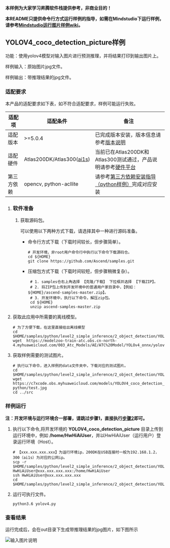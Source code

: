 **本样例为大家学习昇腾软件栈提供参考，非商业目的！**

**本README只提供命令行方式运行样例的指导，如需在Mindstudio下运行样例，请参考[Mindstudio运行图片样例wiki](https://github.com/Ascend/samples/wikis/Mindstudio%E8%BF%90%E8%A1%8C%E5%9B%BE%E7%89%87%E6%A0%B7%E4%BE%8B?sort_id=3164874)。**

## YOLOV4_coco_detection_picture样例
功能：使用yolov4模型对输入图片进行预测推理，并将结果打印到输出图片上。

样例输入：原始图片jpg文件。

样例输出：带推理结果的jpg文件。

### 适配要求

本产品的适配要求如下表，如不符合适配要求，样例可能运行失败。

| 适配项     | 适配条件                                                     | 备注                                                         |
| ---------- | ------------------------------------------------------------ | ------------------------------------------------------------ |
| 适配版本   | >=5.0.4                                                    | 已完成版本安装，版本信息请参考[版本说明](https://ascend.huawei.com/zh/#/software/cann/notice) |
| 适配硬件   | Atlas200DK/Atlas300([ai1s](https://support.huaweicloud.com/productdesc-ecs/ecs_01_0047.html#ecs_01_0047__section78423209366)) | 当前已在Atlas200DK和Atlas300测试通过，产品说明请参考[硬件平台](https://ascend.huawei.com/zh/#/hardware/product) |
| 第三方依赖 | opencv, python-acllite                                     | 请参考[第三方依赖安装指导（python样例）](../../../environment)完成对应安装 |

1. ### 软件准备

   1. 获取源码包。

      可以使用以下两种方式下载，请选择其中一种进行源码准备。   

       - 命令行方式下载（下载时间较长，但步骤简单）。

         ```    
         # 开发环境，非root用户命令行中执行以下命令下载源码仓。    
         cd ${HOME}     
         git clone https://github.com/Ascend/samples.git
         ```

       - 压缩包方式下载（下载时间较短，但步骤稍微复杂）。   

         ``` 
          # 1. samples仓右上角选择 【克隆/下载】 下拉框并选择 【下载ZIP】。    
          # 2. 将ZIP包上传到开发环境中的普通用户家目录中，【例如：${HOME}/ascend-samples-master.zip】。     
          # 3. 开发环境中，执行以下命令，解压zip包。     
          cd ${HOME}    
          unzip ascend-samples-master.zip    
         ```

2. 获取此应用中所需要的离线模型。
    ```
    # 为了方便下载，在这里直接给出离线模型     
    cd $HOME/samples/python/level2_simple_inference/2_object_detection/YOLOV4_coco_detection_picture/model
    wget  https://modelzoo-train-atc.obs.cn-north-4.myhuaweicloud.com/003_Atc_Models/AE/ATC%20Model/YOLOv4_onnx/yolov4_bs1.om
    
    ```
3. 获取样例需要的测试图片。
    ```
    # 执行以下命令，进入样例的data文件夹中，下载对应的测试图片。
    cd $HOME/samples/python/level2_simple_inference/2_object_detection/YOLOV4_coco_detection_picture/data
    wget https://c7xcode.obs.myhuaweicloud.com/models/YOLOV4_coco_detection_picture-python/test.jpg
    cd ../src
    ```

### 样例运行

**注：开发环境与运行环境合一部署，请跳过步骤1，直接执行[步骤2](#step_2)即可。**   

1. 执行以下命令,将开发环境的 **YOLOV4_coco_detection_picture** 目录上传到运行环境中，例如 **/home/HwHiAiUser**，并以HwHiAiUser（运行用户）登录运行环境（Host）。
    ```
    # 【xxx.xxx.xxx.xxx】为运行环境ip，200DK在USB连接时一般为192.168.1.2，300（ai1s）为对应的公网ip。
    scp -r $HOME/samples/python/level2_simple_inference/2_object_detection/YOLOV4_coco_detection_picture HwHiAiUser@xxx.xxx.xxx.xxx:/home/HwHiAiUser
    ssh HwHiAiUser@xxx.xxx.xxx.xxx
    cd $HOME/samples/python/level2_simple_inference/2_object_detection/YOLOV4_coco_detection_picture/src  
    ```
2. <a name="step_2"></a>运行可执行文件。
    ```
    python3.6 yolov4.py
    ```

### 查看结果

运行完成后，会在out目录下生成带推理结果的jpg图片，如下图所示

![输入图片说明](https://images.gitee.com/uploads/images/2021/1103/094054_6befba17_7647177.png "image-20211103093400895.png")

